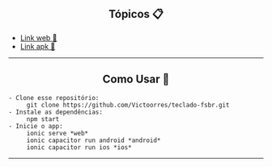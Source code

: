 <h2 align="center">Tópicos 📋</h2>

   <p>
   
   - [Link web 🚀](https://evening-mountain-39272.herokuapp.com/folder/Inbox)
   - [Link apk 📖](https://drive.google.com/file/d/1kR5zcdEb3QeU2PEE1q0RNKyBX5FupuC4/view?usp=sharing)
   </p>

---

<h2 align="center">Como Usar 🤔</h2>

   ```
   - Clone esse repositório:
        git clone https://github.com/Victoorres/teclado-fsbr.git
   - Instale as dependências:
        npm start
   - Inicie o app: 
        ionic serve *web*
        ionic capacitor run android *android*
        ionic capacitor run ios *ios*
   ```

---
